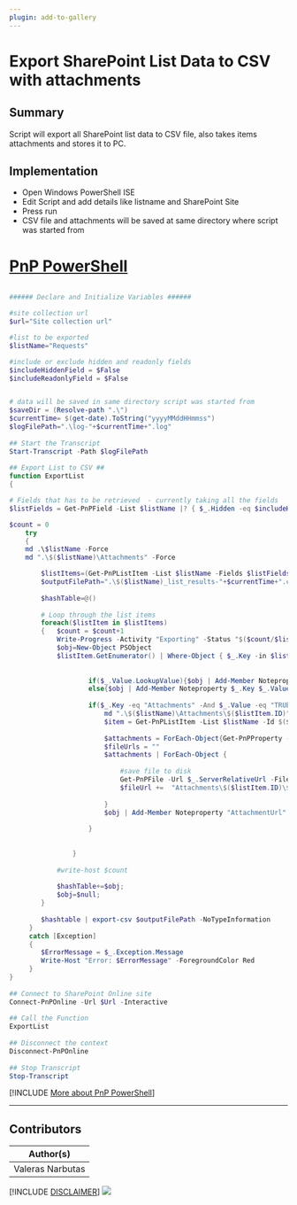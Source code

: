 ```yaml
---
plugin: add-to-gallery
---
```


# Export SharePoint List Data to CSV with attachments

## Summary

Script will export all SharePoint list data to CSV file, also takes items attachments and stores it to PC.

## Implementation

- Open Windows PowerShell ISE
- Edit Script and add details like listname and SharePoint Site
- Press run
- CSV file and attachments will be saved at same directory where script was started from

# [PnP PowerShell](#tab/pnpps)
```powershell

###### Declare and Initialize Variables ######  

#site collection url
$url="Site collection url"

#list to be exported  
$listName="Requests"

#include or exclude hidden and readonly fields
$includeHiddenField = $False
$includeReadonlyField = $False


# data will be saved in same directory script was started from
$saveDir = (Resolve-path ".\")  
$currentTime= $(get-date).ToString("yyyyMMddHHmmss")  
$logFilePath=".\log-"+$currentTime+".log"  
 
## Start the Transcript  
Start-Transcript -Path $logFilePath   
 
## Export List to CSV ##  
function ExportList  
{  

# Fields that has to be retrieved  - currently taking all the fields 
$listFields = Get-PnPField -List $listName |? { $_.Hidden -eq $includeHiddenField -AND $_.ReadOnlyField -eq $includeReadonlyField} | Select -ExpandProperty internalname

$count = 0
    try  
    {  
    md .\$listName -Force
    md ".\$($listName)\Attachments" -Force

        $listItems=(Get-PnPListItem -List $listName -Fields $listFields -PageSize 1000).FieldValues  
        $outputFilePath=".\$($listName)_list_results-"+$currentTime+".csv"  
            
        $hashTable=@()  
        
        # Loop through the list items  
        foreach($listItem in $listItems)  
        {   $count = $count+1
            Write-Progress -Activity "Exporting" -Status "$($count/$listItems.Count*100)% Complete:" -PercentComplete $($count/$listItems.Count*100)
            $obj=New-Object PSObject              
            $listItem.GetEnumerator() | Where-Object { $_.Key -in $listFields }| ForEach-Object{ 
                    
                    
                    if($_.Value.LookupValue){$obj | Add-Member Noteproperty $_.Key $_.Value.LookupValue}
                    else{$obj | Add-Member Noteproperty $_.Key $_.Value}
                    
                    if($_.Key -eq "Attachments" -And $_.Value -eq "TRUE"){
                        md ".\$($listName)\Attachments\$($listItem.ID)" -Force
                        $item = Get-PnPListItem -List $listName -Id $($listItem.ID)
                        
                        $attachments = ForEach-Object{Get-PnPProperty -ClientObject $item -Property "AttachmentFiles"}
                        $fileUrls = ""
                        $attachments | ForEach-Object {
                            
                            #save file to disk
                            Get-PnPFile -Url $_.ServerRelativeUrl -FileName $_.FileName -Path ".\$($listName)\Attachments\$($listItem.ID)"  -AsFile -Force
                            $fileUrl +=  "Attachments\$($listItem.ID)\$($_.FileName);"
 
                        } 
                        $obj | Add-Member Noteproperty "AttachmentUrl" "$fileUrl"
                       
                    }
                    
                   
                }
                 
            #write-host $count
            
            $hashTable+=$obj;  
            $obj=$null;  
        }  
  
        $hashtable | export-csv $outputFilePath -NoTypeInformation  
     }  
     catch [Exception]  
     {  
        $ErrorMessage = $_.Exception.Message         
        Write-Host "Error: $ErrorMessage" -ForegroundColor Red          
     }  
}  
 
## Connect to SharePoint Online site  
Connect-PnPOnline -Url $Url -Interactive
 
## Call the Function  
ExportList  
 
## Disconnect the context  
Disconnect-PnPOnline  
 
## Stop Transcript  
Stop-Transcript    

```
[!INCLUDE [More about PnP PowerShell](../../docfx/includes/MORE-PNPPS.md)]
***

## Contributors

| Author(s) |
|-----------|
| Valeras Narbutas |

[!INCLUDE [DISCLAIMER](../../docfx/includes/DISCLAIMER.md)]
<img src="https://telemetry.sharepointpnp.com/script-samples/scripts/spo-export-sharepoint-list-items-to-csv" aria-hidden="true" />